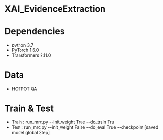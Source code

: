 # XAI_EvidenceExtraction


# Dependencies
* python 3.7
* PyTorch 1.6.0
* Transformers 2.11.0

# Data
* HOTPOT QA

# Train & Test
* Train : run_mrc.py --init_weight True --do_train Tru
* Test : run_mrc.py --init_weight False --do_eval True --checkpoint [saved model global Step]
